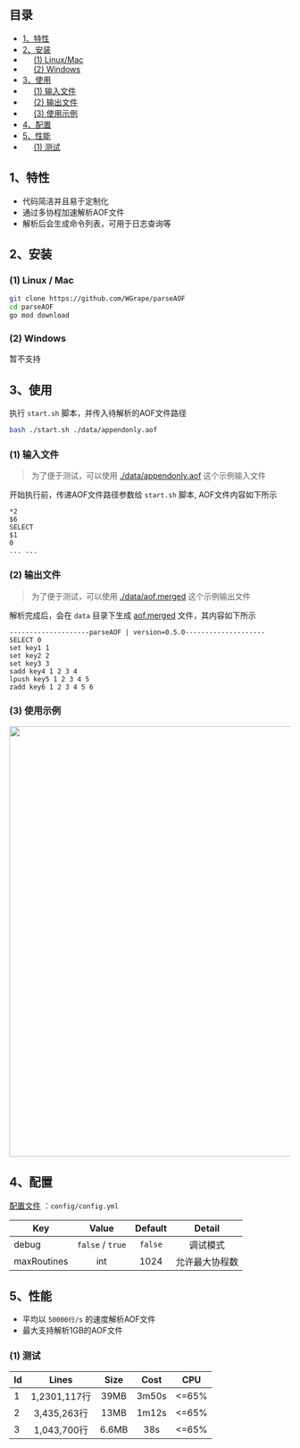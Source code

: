 ## 目录
- [1、特性](#1)
- [2、安装](#2)
- &nbsp;&nbsp;&nbsp;&nbsp;&nbsp;[(1) Linux/Mac](#21)
- &nbsp;&nbsp;&nbsp;&nbsp;&nbsp;[(2) Windows](#22)
- [3、使用](#3)
- &nbsp;&nbsp;&nbsp;&nbsp;&nbsp;[(1) 输入文件](#31)
- &nbsp;&nbsp;&nbsp;&nbsp;&nbsp;[(2) 输出文件](#32)
- &nbsp;&nbsp;&nbsp;&nbsp;&nbsp;[(3) 使用示例](#33)
- [4、配置](#4)
- [5、性能](#5)
- &nbsp;&nbsp;&nbsp;&nbsp;&nbsp;[(1) 测试](#51)

## <span id="1">1、特性</span>
- 代码简洁并且易于定制化
- 通过多协程加速解析AOF文件
- 解析后会生成命令列表，可用于日志查询等

## <span id="2">2、安装</span>

### <span id="21">(1) Linux / Mac</span>
```bash
git clone https://github.com/WGrape/parseAOF
cd parseAOF
go mod download
```

### <span id="22">(2) Windows</span>
暂不支持

## <span id="3">3、使用</span>
执行 ```start.sh``` 脚本，并传入待解析的AOF文件路径

```bash
bash ./start.sh ./data/appendonly.aof
```

### <span id="31">(1) 输入文件</span>
> 为了便于测试，可以使用 [./data/appendonly.aof](./data/appendonly.aof) 这个示例输入文件

开始执行前，传递AOF文件路径参数给 ```start.sh``` 脚本, AOF文件内容如下所示

```text
*2
$6
SELECT
$1
0
... ...
```


### <span id="32">(2) 输出文件</span>
> 为了便于测试，可以使用 [./data/aof.merged](./data/aof.merged) 这个示例输出文件

解析完成后，会在 ```data``` 目录下生成 [aof.merged](./data/aof.merged) 文件，其内容如下所示

```text
--------------------parseAOF | version=0.5.0--------------------
SELECT 0 
set key1 1 
set key2 2 
set key3 3 
sadd key4 1 2 3 4 
lpush key5 1 2 3 4 5 
zadd key6 1 2 3 4 5 6 
```

### <span id="33">(3) 使用示例</span>

<img width="770" src="https://user-images.githubusercontent.com/35942268/144350765-6409d955-5f99-4218-81a5-c6ea840a749b.png" />

## <span id="4">4、配置</span>

[配置文件](./config/config.yml) ：```config/config.yml```

| Key | Value | Default | Detail |
| --- | :----:  | :---: | :---: |
| debug | ```false``` / ```true``` | ```false``` | 调试模式 |
| maxRoutines | int | 1024 | 允许最大协程数 |

## <span id="5">5、性能</span>

- 平均以 ```50000行/s``` 的速度解析AOF文件
- 最大支持解析1GB的AOF文件

### <span id="51">(1) 测试</span>

| Id | Lines | Size | Cost | CPU |
| --- | :----:  | :---: | :---: | :---: |
| 1 | 1,2301,117行 | 39MB | 3m50s | <=65% |
| 2 | 3,435,263行 | 13MB | 1m12s | <=65% |
| 3 | 1,043,700行 | 6.6MB | 38s | <=65% |
